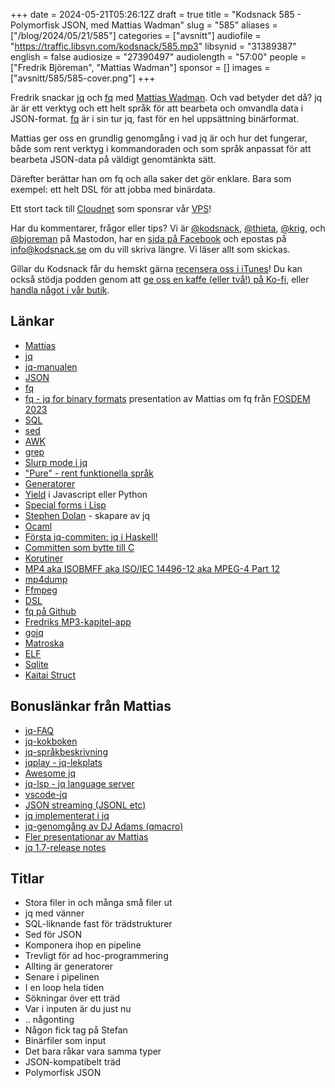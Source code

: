 +++
date = 2024-05-21T05:26:12Z
draft = true
title = "Kodsnack 585 - Polymorfisk JSON, med Mattias Wadman"
slug = "585"
aliases = ["/blog/2024/05/21/585"]
categories = ["avsnitt"]
audiofile = "https://traffic.libsyn.com/kodsnack/585.mp3"
libsynid = "31389387"
english = false
audiosize = "27390497"
audiolength = "57:00"
people = ["Fredrik Björeman", "Mattias Wadman"]
sponsor = []
images = ["avsnitt/585/585-cover.png"]
+++

Fredrik snackar [jq](https://jqlang.github.io/jq/) och [fq](https://github.com/wader/fq)  med [Mattias Wadman](https://fosstodon.org/@wader). Och vad betyder det då? jq är är ett verktyg och ett helt språk för att bearbeta och omvandla data i JSON-format. 
[fq](https://github.com/wader/fq) är i sin tur jq, fast för en hel uppsättning binärformat.

Mattias ger oss en grundlig genomgång i vad jq är och hur det fungerar, både som rent verktyg i kommandoraden och som språk anpassat för att bearbeta JSON-data på väldigt genomtänkta sätt.

Därefter berättar han om fq och alla saker det gör enklare. Bara som exempel: ett helt DSL för att jobba med binärdata.

Ett stort tack till [Cloudnet](https://www.cloudnet.se) som sponsrar vår [VPS](https://en.wikipedia.org/wiki/Virtual_private_server)!

Har du kommentarer, frågor eller tips? Vi är [@kodsnack](https://social.podsnack.se/@kodsnack), [@thieta](https://6510.nu/@thieta), [@krig](https://6510.nu/@krig), och [@bjoreman](https://toot.cafe/@bjoreman) på Mastodon, har en [sida på Facebook](https://www.facebook.com/) och epostas på [info@kodsnack.se](mailto:info@kodsnack.se) om du vill skriva längre. Vi läser allt som skickas.

Gillar du Kodsnack får du hemskt gärna [recensera oss i iTunes](https://itunes.apple.com/se/podcast/kodsnack/id561631498?l=en)! Du kan också stödja podden genom att <a href="https://ko-fi.com/kodsnack" rel="payment">ge oss en kaffe (eller två!) på Ko-fi</a>, eller [handla något i vår butik](https://shop.spreadshirt.se/kodsnack/).

## Länkar
* [Mattias](https://fosstodon.org/@wader)
* [jq](https://jqlang.github.io/jq/)
* [jq-manualen](https://jqlang.github.io/jq/manual/)
* [JSON](https://en.wikipedia.org/wiki/JSON)
* [fq](https://github.com/wader/fq)
* [fq - jq for binary formats](https://archive.fosdem.org/2023/schedule/event/bintools_fq/) presentation av Mattias om fq från [FOSDEM 2023](https://archive.fosdem.org/2023/)
* [SQL](https://en.wikipedia.org/wiki/SQL)
* [sed](https://en.wikipedia.org/wiki/Sed)
* [AWK](https://en.wikipedia.org/wiki/AWK)
* [grep](https://en.wikipedia.org/wiki/Grep)
* [Slurp mode i jq](https://eureka.redwill.se/jq-slurp/)
* ["Pure" - rent funktionella språk](https://en.wikipedia.org/wiki/Purely_functional_programming)
* [Generatorer](https://en.wikipedia.org/wiki/Generator_%28computer_programming%29)
* [Yield](https://developer.mozilla.org/en-US/docs/Web/JavaScript/Reference/Operators/yield) i Javascript eller Python
* [Special forms i Lisp](https://courses.cs.northwestern.edu/325/readings/special-forms.html)
* [Stephen Dolan](https://github.com/stedolan) - skapare av jq
* [Ocaml](https://en.wikipedia.org/wiki/OCaml)
* [Första jq-commiten: jq i Haskell!](https://github.com/jqlang/jq/commit/eca89acee00faf6e9ef55d84780e6eeddf225e5c)
* [Committen som bytte till C](https://github.com/jqlang/jq/commit/2002dc1a2f4c35478b55149bc1a731e65d9a4268)
* [Korutiner](https://en.wikipedia.org/wiki/Coroutine)
* [MP4 aka ISOBMFF aka ISO/IEC 14496-12 aka MPEG-4 Part 12](https://en.wikipedia.org/wiki/ISO_base_media_file_format)
* [mp4dump](https://www.bento4.com/documentation/mp4dump/)
* [Ffmpeg](https://en.wikipedia.org/wiki/FFmpeg)
* [DSL](https://en.wikipedia.org/wiki/Domain-specific_language)
* [fq på Github](https://github.com/wader/fq)
* [Fredriks MP3-kapitel-app](https://chaptersapp.com/)
* [gojq](https://github.com/itchyny/gojq)
* [Matroska](https://en.wikipedia.org/wiki/Matroska)
* [ELF](https://en.wikipedia.org/wiki/Executable_and_Linkable_Format)
* [Sqlite](https://en.wikipedia.org/wiki/SQLite)
* [Kaitai Struct](https://kaitai.io/)

## Bonuslänkar från Mattias
* [jq-FAQ](https://github.com/jqlang/jq/wiki/FAQ)
* [jq-kokboken](https://github.com/jqlang/jq/wiki/Cookbook)
* [jq-språkbeskrivning](https://github.com/jqlang/jq/wiki/jq-Language-Description)
* [jqplay - jq-lekplats](https://jqplay.org/)
* [Awesome jq](https://github.com/fiatjaf/awesome-jq)
* [jq-lsp - jq language server](https://github.com/wader/jq-lsp)
* [vscode-jq](https://github.com/wader/vscode-jq)
* [JSON streaming (JSONL etc)](https://en.wikipedia.org/wiki/JSON_streaming)
* [jq implementerat i jq](https://github.com/wader/jqjq)
* [jq-genomgång av DJ Adams (qmacro)](https://github.com/qmacro/teched-jq-talk)
* [Fler presentationar av Mattias](https://github.com/wader/fq?tab=readme-ov-file#presentations)
* [jq 1.7-release notes](https://github.com/jqlang/jq/releases/tag/jq-1.7)

## Titlar
* Stora filer in och många små filer ut
* jq med vänner
* SQL-liknande fast för trädstrukturer
* Sed för JSON
* Komponera ihop en pipeline
* Trevligt för ad hoc-programmering
* Allting är generatorer
* Senare i pipelinen
* I en loop hela tiden
* Sökningar över ett träd
* Var i inputen är du just nu
* .. någonting
* Någon fick tag på Stefan
* Binärfiler som input
* Det bara råkar vara samma typer
* JSON-kompatibelt träd
* Polymorfisk JSON